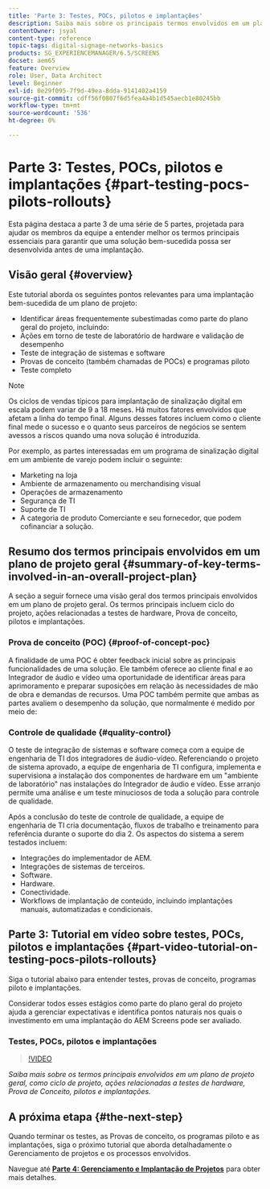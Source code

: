 ```yaml
---
title: 'Parte 3: Testes, POCs, pilotos e implantações'
description: Saiba mais sobre os principais termos envolvidos em um plano de projeto geral, como ciclo de projeto, ações relacionadas a testes de hardware, Prova de conceito, pilotos e implantações.
contentOwner: jsyal
content-type: reference
topic-tags: digital-signage-networks-basics
products: SG_EXPERIENCEMANAGER/6.5/SCREENS
docset: aem65
feature: Overview
role: User, Data Architect
level: Beginner
exl-id: 0e29f095-7f9d-49ea-8dda-9141402a4159
source-git-commit: cdff56f0807f6d5fea4a4b1d545aecb1e80245bb
workflow-type: tm+mt
source-wordcount: '536'
ht-degree: 0%

---
```


# Parte 3: Testes, POCs, pilotos e implantações {#part-testing-pocs-pilots-rollouts}

Esta página destaca a parte 3 de uma série de 5 partes, projetada para ajudar os membros da equipe a entender melhor os termos principais essenciais para garantir que uma solução bem-sucedida possa ser desenvolvida antes de uma implantação.

## Visão geral {#overview}

Este tutorial aborda os seguintes pontos relevantes para uma implantação bem-sucedida de um plano de projeto:

* Identificar áreas frequentemente subestimadas como parte do plano geral do projeto, incluindo:
* Ações em torno de teste de laboratório de hardware e validação de desempenho
* Teste de integração de sistemas e software
* Provas de conceito (também chamadas de POCs) e programas piloto
* Teste completo

>[!NOTE]
>
>Os ciclos de vendas típicos para implantação de sinalização digital em escala podem variar de 9 a 18 meses. Há muitos fatores envolvidos que afetam a linha do tempo final. Alguns desses fatores incluem como o cliente final mede o sucesso e o quanto seus parceiros de negócios se sentem avessos a riscos quando uma nova solução é introduzida.

Por exemplo, as partes interessadas em um programa de sinalização digital em um ambiente de varejo podem incluir o seguinte:

* Marketing na loja
* Ambiente de armazenamento ou merchandising visual
* Operações de armazenamento
* Segurança de TI
* Suporte de TI
* A categoria de produto Comerciante e seu fornecedor, que podem cofinanciar a solução.

## Resumo dos termos principais envolvidos em um plano de projeto geral {#summary-of-key-terms-involved-in-an-overall-project-plan}

A seção a seguir fornece uma visão geral dos termos principais envolvidos em um plano de projeto geral. Os termos principais incluem ciclo do projeto, ações relacionadas a testes de hardware, Prova de conceito, pilotos e implantações.

### Prova de conceito (POC) {#proof-of-concept-poc}

A finalidade de uma POC é obter feedback inicial sobre as principais funcionalidades de uma solução. Ele também oferece ao cliente final e ao Integrador de áudio e vídeo uma oportunidade de identificar áreas para aprimoramento e preparar suposições em relação às necessidades de mão de obra e demandas de recursos. Uma POC também permite que ambas as partes avaliem o desempenho da solução, que normalmente é medido por meio de:

### Controle de qualidade {#quality-control}

O teste de integração de sistemas e software começa com a equipe de engenharia de TI dos integradores de áudio-vídeo. Referenciando o projeto de sistema aprovado, a equipe de engenharia de TI configura, implementa e supervisiona a instalação dos componentes de hardware em um &quot;ambiente de laboratório&quot; nas instalações do Integrador de áudio e vídeo. Esse arranjo permite uma análise e um teste minuciosos de toda a solução para controle de qualidade.

Após a conclusão do teste de controle de qualidade, a equipe de engenharia de TI cria documentação, fluxos de trabalho e treinamento para referência durante o suporte do dia 2. Os aspectos do sistema a serem testados incluem:

* Integrações do implementador de AEM.
* Integrações de sistemas de terceiros.
* Software.
* Hardware.
* Conectividade.
* Workflows de implantação de conteúdo, incluindo implantações manuais, automatizadas e condicionais.

## Parte 3: Tutorial em vídeo sobre testes, POCs, pilotos e implantações {#part-video-tutorial-on-testing-pocs-pilots-rollouts}

Siga o tutorial abaixo para entender testes, provas de conceito, programas piloto e implantações.

Considerar todos esses estágios como parte do plano geral do projeto ajuda a gerenciar expectativas e identifica pontos naturais nos quais o investimento em uma implantação do AEM Screens pode ser avaliado.

### Testes, POCs, pilotos e implantações

>[!VIDEO](https://video.tv.adobe.com/v/32816?captions=por_br)

*Saiba mais sobre os termos principais envolvidos em um plano de projeto geral, como ciclo de projeto, ações relacionadas a testes de hardware, Prova de Conceito, pilotos e implantações.*

## A próxima etapa {#the-next-step}

Quando terminar os testes, as Provas de conceito, os programas piloto e as implantações, siga o próximo tutorial que aborda detalhadamente o Gerenciamento de projetos e os processos envolvidos.

Navegue até **[Parte 4: Gerenciamento e Implantação de Projetos](project-management-and-deployment.md)** para obter mais detalhes.
